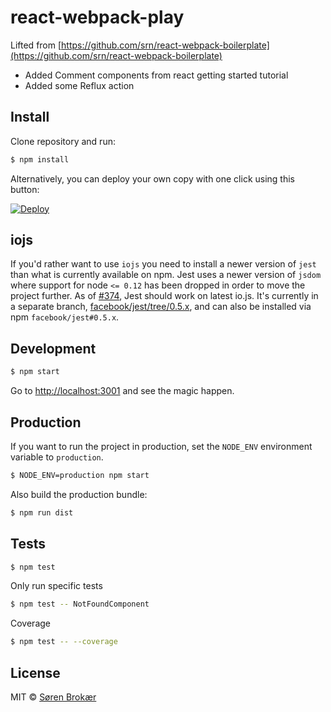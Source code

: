 # react-webpack-play 
Lifted from [https://github.com/srn/react-webpack-boilerplate](https://github.com/srn/react-webpack-boilerplate)
- Added Comment components from react getting started tutorial
- Added some Reflux action

## Install

Clone repository and run:

```sh
$ npm install
```

Alternatively, you can deploy your own copy with one click using this button:

[![Deploy](https://www.herokucdn.com/deploy/button.svg)](https://heroku.com/deploy?template=https://github.com/srn/react-webpack-boilerplate)

## iojs

If you'd rather want to use `iojs` you need to install a newer version of `jest` than what is currently 
available on npm. Jest uses a newer version of `jsdom` where support for node `<= 0.12` has been dropped in order to move 
the project further. As of [#374](https://github.com/facebook/jest/pull/374), Jest should work on latest io.js. 
It's currently in a separate branch, [facebook/jest/tree/0.5.x](https://github.com/facebook/jest/tree/0.5.x), and can also be installed via npm `facebook/jest#0.5.x`.

## Development

```sh
$ npm start
```

Go to [http://localhost:3001](http://localhost:3001) and see the magic happen.

## Production

If you want to run the project in production, set the `NODE_ENV` environment variable to `production`.

```sh
$ NODE_ENV=production npm start
```

Also build the production bundle:

```sh
$ npm run dist
```

## Tests

```sh
$ npm test
```

Only run specific tests

```sh
$ npm test -- NotFoundComponent
```

Coverage

```sh
$ npm test -- --coverage
```

## License

MIT © [Søren Brokær](http://srn.io)

[travis]: https://travis-ci.org/srn/react-webpack-boilerplate
[travis-badge]: http://img.shields.io/travis/srn/react-webpack-boilerplate.svg?style=flat-square
[coveralls]: https://coveralls.io/r/srn/react-webpack-boilerplate
[coveralls-badge]: http://img.shields.io/coveralls/srn/react-webpack-boilerplate.svg?style=flat-square
